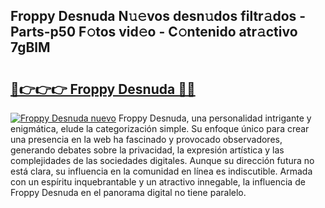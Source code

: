 ## Froppy Desnuda N𝚞𝚎vos desn𝚞dos filtr𝚊dos - Parts-p50 F𝚘tos vid𝚎o - C𝚘ntenido atr𝚊ctivo 7gBlM

# <h2><a href="http://mb7t6di.tromn.icu/?c=Froppy+Desnuda">🔗👉👉👉 Froppy Desnuda 🔗🔗</a></h2>

[![Froppy Desnuda nuevo](https://i.imgur.com/pEAQMta.gif)](http://mb7t6di.tromn.icu/?c=Froppy+Desnuda)
Froppy Desnuda, una personalidad intrigante y enigmática, elude la categorización simple. Su enfoque único para crear una presencia en la web ha fascinado y provocado observadores, generando debates sobre la privacidad, la expresión artística y las complejidades de las sociedades digitales. Aunque su dirección futura no está clara, su influencia en la comunidad en línea es indiscutible. Armada con un espíritu inquebrantable y un atractivo innegable, la influencia de Froppy Desnuda en el panorama digital no tiene paralelo.
